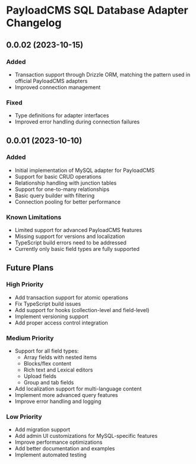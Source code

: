 # PayloadCMS SQL Database Adapter Changelog

## 0.0.02 (2023-10-15)

### Added

- Transaction support through Drizzle ORM, matching the pattern used in official PayloadCMS adapters
- Improved connection management

### Fixed

- Type definitions for adapter interfaces
- Improved error handling during connection failures

## 0.0.01 (2023-10-10)

### Added

- Initial implementation of MySQL adapter for PayloadCMS
- Support for basic CRUD operations
- Relationship handling with junction tables
- Support for one-to-many relationships
- Basic query builder with filtering
- Connection pooling for better performance

### Known Limitations

- Limited support for advanced PayloadCMS features
- Missing support for versions and localization
- TypeScript build errors need to be addressed
- Currently only basic field types are fully supported

## Future Plans

### High Priority

- Add transaction support for atomic operations
- Fix TypeScript build issues
- Add support for hooks (collection-level and field-level)
- Implement versioning support
- Add proper access control integration

### Medium Priority

- Support for all field types:
  - Array fields with nested items
  - Blocks/flex content
  - Rich text and Lexical editors
  - Upload fields
  - Group and tab fields
- Add localization support for multi-language content
- Implement more advanced query features
- Improve error handling and logging

### Low Priority

- Add migration support
- Add admin UI customizations for MySQL-specific features
- Improve performance optimizations
- Add better documentation and examples
- Implement automated testing

